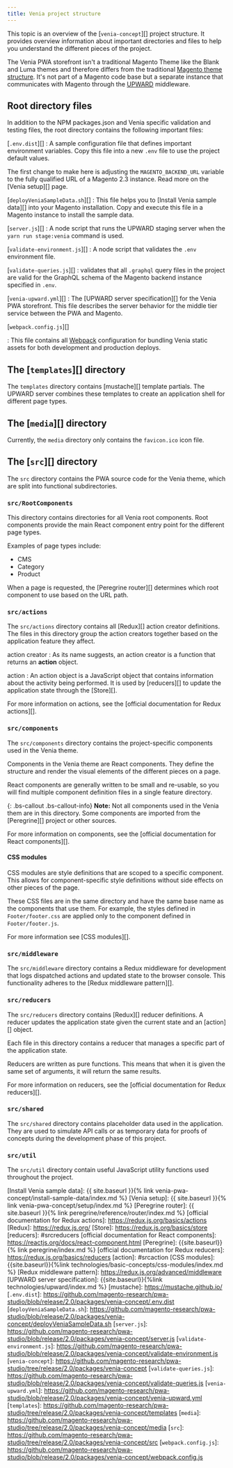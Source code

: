 ```yaml
---
title: Venia project structure
---
```


This topic is an overview of the [`venia-concept`][] project structure.
It provides overview information about important directories and files to help you understand the different pieces of the project.

The Venia PWA storefront isn't a traditional Magento Theme like the Blank and Luma themes and therefore differs from the traditional [Magento theme structure][].
It's not part of a Magento code base but a separate instance that communicates with Magento through the [UPWARD][] middleware.

## Root directory files

In addition to the NPM packages.json and Venia specific validation and testing files, the root directory contains the following important files:

[`.env.dist`][]
: A sample configuration file that defines important environment variables.
  Copy this file into a new `.env` file to use the project default values.

  The first change to make here is adjusting the `MAGENTO_BACKEND_URL` variable to the fully qualified URL of a Magento 2.3 instance.
  Read more on the [Venia setup][] page.

[`deployVeniaSampleData.sh`][]
: This file helps you to [Install Venia sample data][] into your Magento installation.
  Copy and execute this file in a Magento instance to install the sample data.

[`server.js`][]
: A node script that runs the UPWARD staging server when the `yarn run stage:venia` command is used.

[`validate-environment.js`][]
: A node script that validates the `.env` environment file.

[`validate-queries.js`][]
: validates that all `.graphql` query files in the project are valid for the GraphQL schema of the Magento backend instance specified in `.env`.

[`venia-upward.yml`][]
: The [UPWARD server specification][] for the Venia PWA storefront.
  This file describes the server behavior for the middle tier service between the PWA and Magento.

[`webpack.config.js`][]

: This file contains all [Webpack][] configuration for bundling Venia static assets for both development and production deploys.

## The [`templates`][] directory

The `templates` directory contains [mustache][] template partials.
The UPWARD server combines these templates to create an application shell for different page types.

## The [`media`][] directory

Currently, the `media` directory only contains the `favicon.ico` icon file.

## The [`src`][] directory

The `src` directory contains the PWA source code for the Venia theme, which are split into functional subdirectories.

### `src/RootComponents`

This directory contains directories for all Venia root components.
Root components provide the main React component entry point for the different page types.

Examples of page types include:

* CMS
* Category
* Product

When a page is requested, the [Peregrine router][] determines which root component to use based on the URL path.

### `src/actions`

The `src/actions` directory contains all [Redux][] action creator definitions.
The files in this directory group the action creators together based on the application feature they affect.

action creator
: As its name suggests, an action creator is a function that returns an **action** object.

action
: An action object is a JavaScript object that contains information about the activity being performed.
  It is used by [reducers][] to update the application state through the [Store][].

For more information on actions, see the [official documentation for Redux actions][].

### `src/components`

The `src/components` directory contains the project-specific components used in the Venia theme.

Components in the Venia theme are React components.
They define the structure and render the visual elements of the different pieces on a page.

React components are generally written to be small and re-usable, so
you will find multiple component definition files in a single feature directory.

{: .bs-callout .bs-callout-info}
**Note:**
Not all components used in the Venia them are in this directory.
Some components are imported from the [Peregrine][] project or other sources.

For more information on components, see the [official documentation for React components][].

#### CSS modules

CSS modules are style definitions that are scoped to a specific component.
This allows for component-specific style definitions without side effects on other pieces of the page.

These CSS files are in the same directory and have the same base name as the components that use them.
For example, the styles defined in `Footer/footer.css` are applied only to the component defined in `Footer/footer.js`.

For more information see [CSS modules][].

### `src/middleware`

The `src/middleware` directory contains a Redux middleware for development that logs dispatched actions and updated state to the browser console.
This functionality adheres to the [Redux middleware pattern][].

### `src/reducers`

The `src/reducers` directory contains [Redux][] reducer definitions.
A reducer updates the application state given the current state and an [action][] object.

Each file in this directory contains a reducer that manages a specific part of the application state.

Reducers are written as pure functions.
This means that when it is given the same set of arguments, it will return the same results.

For more information on reducers, see the [official documentation for Redux reducers][].

### `src/shared`

The `src/shared` directory contains placeholder data used in the application.
They are used to simulate API calls or as temporary data for proofs of concepts during the development phase of this project.

### `src/util`

The `src/util` directory contain useful JavaScript utility functions used throughout the project.

[Magento theme structure]: https://devdocs.magento.com/guides/v2.3/frontend-dev-guide/themes/theme-structure.html
[UPWARD]: https://github.com/magento-research/pwa-studio/tree/release/2.0/packages/upward-spec
[Webpack]: https://webpack.js.org/
[Install Venia sample data]: {{ site.baseurl }}{% link venia-pwa-concept/install-sample-data/index.md %}
[Venia setup]: {{ site.baseurl }}{% link venia-pwa-concept/setup/index.md %}
[Peregrine router]: {{ site.baseurl }}{% link peregrine/reference/router/index.md %}
[official documentation for Redux actions]: https://redux.js.org/basics/actions
[Redux]: https://redux.js.org/
[Store]: https://redux.js.org/basics/store
[reducers]: #srcreducers
[official documentation for React components]: https://reactjs.org/docs/react-component.html
[Peregrine]: {{site.baseurl}}{% link peregrine/index.md %}
[official documentation for Redux reducers]: https://redux.js.org/basics/reducers
[action]: #srcaction
[CSS modules]: {{site.baseurl}}{%link technologies/basic-concepts/css-modules/index.md %}
[Redux middleware pattern]: https://redux.js.org/advanced/middleware
[UPWARD server specification]: {{site.baseurl}}{%link technologies/upward/index.md %}
[mustache]: https://mustache.github.io/
[`.env.dist`]: https://github.com/magento-research/pwa-studio/blob/release/2.0/packages/venia-concept/.env.dist
[`deployVeniaSampleData.sh`]: https://github.com/magento-research/pwa-studio/blob/release/2.0/packages/venia-concept/deployVeniaSampleData.sh
[`server.js`]: https://github.com/magento-research/pwa-studio/blob/release/2.0/packages/venia-concept/server.js
[`validate-environment.js`]: https://github.com/magento-research/pwa-studio/blob/release/2.0/packages/venia-concept/validate-environment.js
[`venia-concept`]: https://github.com/magento-research/pwa-studio/tree/release/2.0/packages/venia-concept
[`validate-queries.js`]: https://github.com/magento-research/pwa-studio/blob/release/2.0/packages/venia-concept/validate-queries.js 
[`venia-upward.yml`]: https://github.com/magento-research/pwa-studio/blob/release/2.0/packages/venia-concept/venia-upward.yml
[`templates`]: https://github.com/magento-research/pwa-studio/tree/release/2.0/packages/venia-concept/templates
[`media`]: https://github.com/magento-research/pwa-studio/tree/release/2.0/packages/venia-concept/media
[`src`]: https://github.com/magento-research/pwa-studio/tree/release/2.0/packages/venia-concept/src
[`webpack.config.js`]: https://github.com/magento-research/pwa-studio/blob/release/2.0/packages/venia-concept/webpack.config.js
